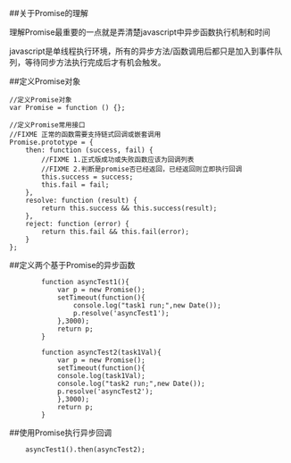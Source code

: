 ##关于Promise的理解

理解Promise最重要的一点就是弄清楚javascript中异步函数执行机制和时间

javascript是单线程执行环境，所有的异步方法/函数调用后都只是加入到事件队列，等待同步方法执行完成后才有机会触发。

##定义Promise对象

	//定义Promise对象
	var Promise = function () {};

	//定义Promise常用接口
	//FIXME 正常的函数需要支持链式回调或嵌套调用
	Promise.prototype = {
		then: function (success, fail) {
			//FIXME 1.正式版成功或失败函数应该为回调列表
			//FIXME 2.判断是promise否已经返回，已经返回则立即执行回调
			this.success = success;
			this.fail = fail;
		},
		resolve: function (result) {
			return this.success && this.success(result);
		},
		reject: function (error) {
			return this.fail && this.fail(error);
		}
	};
	
	
##定义两个基于Promise的异步函数

			function asyncTest1(){
				var p = new Promise();
				setTimeout(function(){
					console.log("task1 run;",new Date());
					p.resolve('asyncTest1');
				},3000);
				return p;
			}
			
			function asyncTest2(task1Val){
				var p = new Promise();
				setTimeout(function(){
				console.log(task1Val);
				console.log("task2 run;",new Date());
				p.resolve('asyncTest2');
				},3000);
				return p;
			}
		
##使用Promise执行异步回调
			
		asyncTest1().then(asyncTest2);